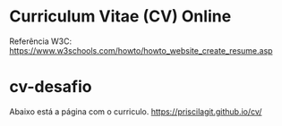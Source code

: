 # Curriculum Vitae (CV) Online

Referência W3C: https://www.w3schools.com/howto/howto_website_create_resume.asp
# cv-desafio
Abaixo está a página com o curriculo.
https://priscilagit.github.io/cv/
